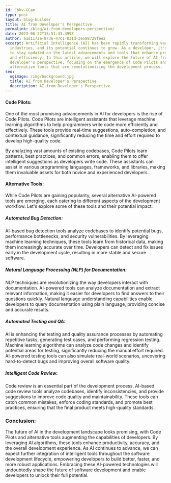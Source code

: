 ```yaml
---
id: Cbkv-GCam
type: post
layout: blog-builder
title: AI from Developer's Perspective
permalink: /blog/ai-from-developers-perspective/
date: 2023-06-22T15:51:33.499Z
author: a1d1172a-8736-47c1-831d-3e508729fee2
excerpt: Artificial Intelligence (AI) has been rapidly transforming various
  industries, and its potential continues to grow. As a developer, it's crucial
  to stay updated on the latest advancements and tools that enhance productivity
  and efficiency. In this article, we will explore the future of AI from a
  developer's perspective, focusing on the emergence of Code Pilots and
  alternative tools that are revolutionizing the development process.
seo:
  ogimage: /img/background.jpg
  title: AI from Developer's Perspective
  description: AI from Developer's Perspective
---
```

#### Code Pilots:

One of the most promising advancements in AI for developers is the rise of Code Pilots. Code Pilots are intelligent assistants that leverage machine learning algorithms to help programmers write code more efficiently and effectively. These tools provide real-time suggestions, auto-completion, and contextual guidance, significantly reducing the time and effort required to develop high-quality code.

By analyzing vast amounts of existing codebases, Code Pilots learn patterns, best practices, and common errors, enabling them to offer intelligent suggestions as developers write code. These assistants can assist in various programming languages, frameworks, and libraries, making them invaluable assets for both novice and experienced developers.

#### Alternative Tools:

While Code Pilots are gaining popularity, several alternative AI-powered tools are emerging, each catering to different aspects of the development workflow. Let's explore some of these tools and their potential impact:

##### Automated Bug Detection:

AI-based bug detection tools analyze codebases to identify potential bugs, performance bottlenecks, and security vulnerabilities. By leveraging machine learning techniques, these tools learn from historical data, making them increasingly accurate over time. Developers can detect and fix issues early in the development cycle, resulting in more stable and secure software.

##### Natural Language Processing (NLP) for Documentation:

NLP techniques are revolutionizing the way developers interact with documentation. AI-powered tools can analyze documentation and extract relevant information, making it easier for developers to find answers to their questions quickly. Natural language understanding capabilities enable developers to query documentation using plain language, providing concise and accurate results.

##### Automated Testing and QA:

AI is enhancing the testing and quality assurance processes by automating repetitive tasks, generating test cases, and performing regression testing. Machine learning algorithms can analyze code changes and identify potential areas for testing, significantly reducing the manual effort required. AI-powered testing tools can also simulate real-world scenarios, uncovering hard-to-detect bugs and improving overall software quality.

##### Intelligent Code Review:

Code review is an essential part of the development process. AI-based code review tools analyze codebases, identify inconsistencies, and provide suggestions to improve code quality and maintainability. These tools can catch common mistakes, enforce coding standards, and promote best practices, ensuring that the final product meets high-quality standards.

### Conclusion:

The future of AI in the development landscape looks promising, with Code Pilots and alternative tools augmenting the capabilities of developers. By leveraging AI algorithms, these tools enhance productivity, accuracy, and the overall development experience. As AI continues to advance, we can expect further integration of intelligent tools throughout the software development lifecycle, empowering developers to build better, faster, and more robust applications. Embracing these AI-powered technologies will undoubtedly shape the future of software development and enable developers to unlock their full potential.